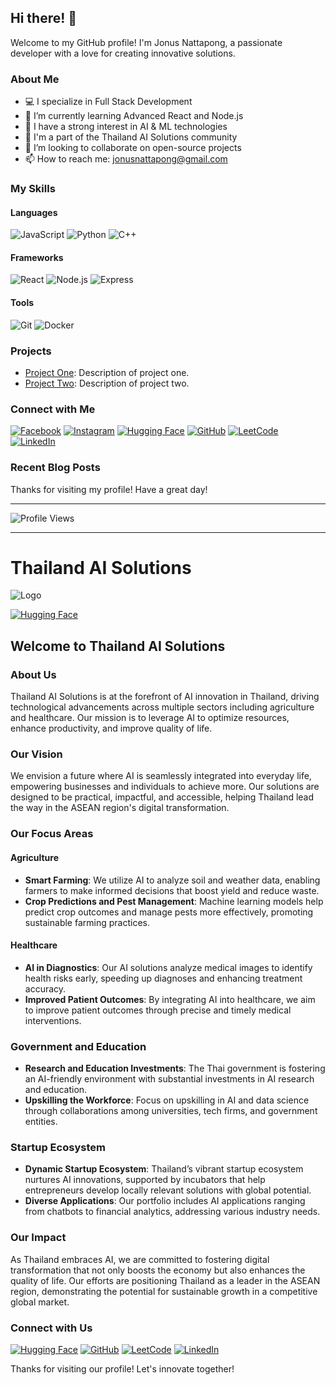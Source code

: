 ## Hi there! 👋

Welcome to my GitHub profile! I'm Jonus Nattapong, a passionate developer with a love for creating innovative solutions.

### About Me

- 💻 I specialize in Full Stack Development
- 🌱 I’m currently learning Advanced React and Node.js
- 🤖 I have a strong interest in AI & ML technologies
- 🐘 I'm a part of the Thailand AI Solutions community
- 👯 I’m looking to collaborate on open-source projects
- 📫 How to reach me: [jonusnattapong@gmail.com](mailto:jonusnattapong@gmail.com)

### My Skills

#### Languages
![JavaScript](https://img.shields.io/badge/-JavaScript-F7DF1E?logo=javascript&logoColor=black&style=flat)
![Python](https://img.shields.io/badge/-Python-3776AB?logo=python&logoColor=white&style=flat)
![C++](https://img.shields.io/badge/-C++-00599C?logo=c%2B%2B&logoColor=white&style=flat)

#### Frameworks
![React](https://img.shields.io/badge/-React-61DAFB?logo=react&logoColor=black&style=flat)
![Node.js](https://img.shields.io/badge/-Node.js-339933?logo=node.js&logoColor=white&style=flat)
![Express](https://img.shields.io/badge/-Express-000000?logo=express&logoColor=white&style=flat)

#### Tools
![Git](https://img.shields.io/badge/-Git-F05032?logo=git&logoColor=white&style=flat)
![Docker](https://img.shields.io/badge/-Docker-2496ED?logo=docker&logoColor=white&style=flat)

### Projects

- [Project One](https://github.com/JonusNattapong/project-one): Description of project one.
- [Project Two](https://github.com/JonusNattapong/project-two): Description of project two.

### Connect with Me

[![Facebook](https://img.shields.io/badge/-Facebook-1877F2?logo=facebook&logoColor=white&style=flat)](https://www.facebook.com/jonus.jn.5)
[![Instagram](https://img.shields.io/badge/-Instagram-E4405F?logo=instagram&logoColor=white&style=flat)](https://www.instagram.com/jonus.co.th/)
[![Hugging Face](https://img.shields.io/badge/-Hugging%20Face-FFD700?logo=hugging-face&logoColor=white&style=flat)](https://huggingface.co/JonusNattapong)
[![GitHub](https://img.shields.io/badge/-GitHub-181717?logo=github&logoColor=white&style=flat)](https://github.com/JonusNattapong)
[![LeetCode](https://img.shields.io/badge/-LeetCode-FFA116?logo=leetcode&logoColor=white&style=flat)](https://leetcode.com/u/JonusNattapong/)
[![LinkedIn](https://img.shields.io/badge/-LinkedIn-0077B5?logo=linkedin&logoColor=white&style=flat)](https://www.linkedin.com/in/nattapong-tapachoom-7b3973301/)

### Recent Blog Posts

<!-- BLOG-POST-LIST:START -->
<!-- BLOG-POST-LIST:END -->

Thanks for visiting my profile! Have a great day!

---

![Profile Views](https://komarev.com/ghpvc/?username=JonusNattapong&color=blueviolet&style=flat)

---

# Thailand AI Solutions

![Logo](https://cdn.discordapp.com/attachments/1230458621251420233/1326043500952686682/image_3.webp?ex=677dfdbf&is=677cac3f&hm=65e36661175acf875ad90d6fb6feb355cd28584d8cc22be5403631c9a03274bd&)

[![Hugging Face](https://img.shields.io/badge/-Hugging%20Face-FFD700?logo=hugging-face&logoColor=white&style=flat)](https://huggingface.co/ThailandAISolutions)

## Welcome to Thailand AI Solutions

### About Us

Thailand AI Solutions is at the forefront of AI innovation in Thailand, driving technological advancements across multiple sectors including agriculture and healthcare. Our mission is to leverage AI to optimize resources, enhance productivity, and improve quality of life.

### Our Vision

We envision a future where AI is seamlessly integrated into everyday life, empowering businesses and individuals to achieve more. Our solutions are designed to be practical, impactful, and accessible, helping Thailand lead the way in the ASEAN region's digital transformation.

### Our Focus Areas

#### Agriculture

- **Smart Farming**: We utilize AI to analyze soil and weather data, enabling farmers to make informed decisions that boost yield and reduce waste.
- **Crop Predictions and Pest Management**: Machine learning models help predict crop outcomes and manage pests more effectively, promoting sustainable farming practices.

#### Healthcare

- **AI in Diagnostics**: Our AI solutions analyze medical images to identify health risks early, speeding up diagnoses and enhancing treatment accuracy.
- **Improved Patient Outcomes**: By integrating AI into healthcare, we aim to improve patient outcomes through precise and timely medical interventions.

### Government and Education

- **Research and Education Investments**: The Thai government is fostering an AI-friendly environment with substantial investments in AI research and education.
- **Upskilling the Workforce**: Focus on upskilling in AI and data science through collaborations among universities, tech firms, and government entities.

### Startup Ecosystem

- **Dynamic Startup Ecosystem**: Thailand’s vibrant startup ecosystem nurtures AI innovations, supported by incubators that help entrepreneurs develop locally relevant solutions with global potential.
- **Diverse Applications**: Our portfolio includes AI applications ranging from chatbots to financial analytics, addressing various industry needs.

### Our Impact

As Thailand embraces AI, we are committed to fostering digital transformation that not only boosts the economy but also enhances the quality of life. Our efforts are positioning Thailand as a leader in the ASEAN region, demonstrating the potential for sustainable growth in a competitive global market.

### Connect with Us

[![Hugging Face](https://img.shields.io/badge/-Hugging%20Face-FFD700?logo=hugging-face&logoColor=white&style=flat)](https://huggingface.co/ThailandAISolutions)
[![GitHub](https://img.shields.io/badge/-GitHub-181717?logo=github&logoColor=white&style=flat)](https://github.com/ThailandAISolutions)
[![LeetCode](https://img.shields.io/badge/-LeetCode-FFA116?logo=leetcode&logoColor=white&style=flat)](https://leetcode.com/u/ThailandAISolutions/)
[![LinkedIn](https://img.shields.io/badge/-LinkedIn-0077B5?logo=linkedin&logoColor=white&style=flat)](https://www.linkedin.com/company/thailand-ai-solutions/)

Thanks for visiting our profile! Let's innovate together!
